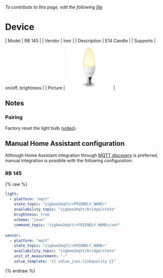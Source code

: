 
*To contribute to this page, edit the following
[file](https://github.com/Koenkk/zigbee2mqtt.io/blob/master/docgen/device_page_notes.js)*

# Device

| Model | RB 145  |
| Vendor  | Innr  |
| Description | E14 Candle |
| Supports | on/off, brightness |
| Picture | ![../images/devices/RB-145.jpg](../images/devices/RB-145.jpg) |

## Notes


### Pairing
Factory reset the light bulb ([video](https://www.youtube.com/watch?v=4zkpZSv84H4)).


## Manual Home Assistant configuration
Although Home Assistant integration through [MQTT discovery](../integration/home_assistant) is preferred,
manual integration is possbile with the following configuration:


### RB 145
{% raw %}
```yaml
light:
  - platform: "mqtt"
    state_topic: "zigbee2mqtt/<FRIENDLY_NAME>"
    availability_topic: "zigbee2mqtt/bridge/state"
    brightness: true
    schema: "json"
    command_topic: "zigbee2mqtt/<FRIENDLY_NAME>/set"

sensor:
  - platform: "mqtt"
    state_topic: "zigbee2mqtt/<FRIENDLY_NAME>"
    availability_topic: "zigbee2mqtt/bridge/state"
    unit_of_measurement: "-"
    value_template: "{{ value_json.linkquality }}"
```
{% endraw %}


